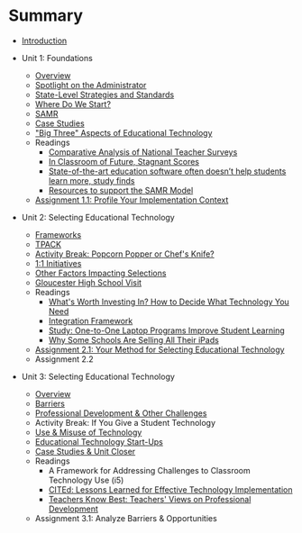 # Summary

* [Introduction](README.md)

* Unit 1: Foundations
   * [Overview](unit_01/01_overview.md)
   * [Spotlight on the Administrator](unit_01/02_administrator.md)
   * [State-Level Strategies and Standards](unit_01/03_state.md)
   * [Where Do We Start?](unit_01/04_where_start.md)
   * [SAMR](unit_01/05_samr.md)
   * [Case Studies](unit_01/06_case_studies.md)
   * ["Big Three" Aspects of Educational Technology](unit_01/07_big_three.md)
   * Readings
      * [Comparative Analysis of National Teacher Surveys](unit_01/08_reading_teacher_surveys.md)
      * [In Classroom of Future, Stagnant Scores](unit_01/09_reading_stagnant_scores.md)
      * [State-of-the-art education software often doesn’t help students learn more, study finds](unit_01/10_reading_stateofart.md)
      * [Resources to support the SAMR Model](unit_01/11_reading_samr_resource.md)
   * [Assignment 1.1: Profile Your Implementation Context](unit_01/12_assignment_1_1.md)

* Unit 2: Selecting Educational Technology
   * [Frameworks](unit_02/01_frameworks.md)
   * [TPACK](unit_02/02_tpack.md)
   * [Activity Break: Popcorn Popper or Chef's Knife?](unit_02/03_popcorn_popper_chefs_knife.md)
   * [1:1 Initiatives](unit_02/04_1_to_1_initiatives.md)
   * [Other Factors Impacting Selections](unit_02/05_other_factors.md)
   * [Gloucester High School Visit](unit_02/06_gloucester_high.md)
   * Readings
      * [What's Worth Investing In? How to Decide What Technology You Need](unit_02/07_whats_worth_investing_in.md)
      * [Integration Framework](unit_02/08_integration_framework.md)
      * [Study: One-to-One Laptop Programs Improve Student Learning](unit_02/09_1_to_1_meta_study.md)
      * [Why Some Schools Are Selling All Their iPads](unit_02/10_why_selling_ipads.md)
   * [Assignment 2.1: Your Method for Selecting Educational Technology](unit_02/11_assignment_2_1.md)
   * Assignment 2.2

* Unit 3: Selecting Educational Technology
   * [Overview](unit_03/01_overview.md)
   * [Barriers](unit_03/02_barriers.md)
   * [Professional Development & Other Challenges](unit_03/03_professional_development.md)
   * Activity Break: If You Give a Student Technology
   * [Use & Misuse of Technology](unit_03/04_use_and_misuse.md)
   * [Educational Technology Start-Ups](unit_03/05_startups.md)
   * [Case Studies & Unit Closer](unit_03/06_case_studies.md)
   * Readings
      * A Framework for Addressing Challenges to Classroom Technology Use (i5)
      * [CITEd: Lessons Learned for Effective Technology Implementation](unit_03/07_cited.md)
      * [Teachers Know Best: Teachers' Views on Professional Development](unit_03/08_teachers_know_best.md)
   * Assignment 3.1: Analyze Barriers & Opportunities

